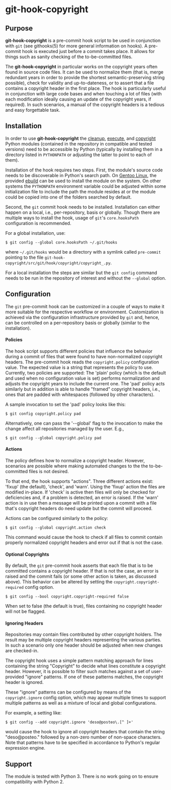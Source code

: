 git-hook-copyright
==================


Purpose
-------

**git-hook-copyright** is a pre-commit hook script to be used in
conjunction with ``git`` (see githooks(5) for more general information
on hooks). A pre-commit hook is executed just before a commit takes
place. It allows for things such as sanity checking of the
to-be-committed files.

The **git-hook-copyright** in particular works on the copyright years
often found in source code files. It can be used to normalize them (that
is, merge redundant years in order to provide the shortest
semantic-preserving string possible), check for validity and
up-to-dateness, or to assert that a file contains a copyright header in
the first place. The hook is particularly useful in conjunction with
large code bases and when touching a lot of files (with each
modification ideally causing an update of the copyright years, if
required). In such scenarios, a manual of the copyright headers is a
tedious and easy forgettable task.


Installation
------------

In order to use **git-hook-copyright** the
[cleanup](https://github.com/d-e-s-o/cleanup),
[execute](https://github.com/d-e-s-o/execute), and
[copyright](https://github.com/d-e-s-o/copyright) Python modules
(contained in the repository in compatible and tested versions) need to
be accessible by Python (typically by installing them in a directory
listed in ``PYTHONPATH`` or adjusting the latter to point to each of
them).

Installation of the hook requires two steps. First, the module's source
code needs to be discoverable in Python's search path. On [Gentoo
Linux](https://www.gentoo.org/), the provided
[ebuild](https://github.com/d-e-s-o/git-hook-copyright-ebuild) can be
used to install the module on the system. On other systems the
``PYTHONPATH`` environment variable could be adjusted within some
initialization file to include the path the module resides at or the
module could be copied into one of the folders searched by default.

Second, the ``git`` commit hook needs to be installed. Installation can
either happen on a local, i.e., per-repository, basis or globally.
Though there are multiple ways to install the hook, usage of ``git``'s
``core.hooksPath`` configuration is recommended.

For a global installation, use:

``$ git config --global core.hooksPath ~/.git/hooks``

where ``~/.git/hooks`` would be a directory with a symlink called
``pre-commit`` pointing to the file
``git-hook-copyright/src/git/hook/copyright/copyright_.py``.

For a local installation the steps are similar but the ``git config``
command needs to be run in the repository of interest and without the
``--global`` option.


Configuration
-------------

The ``git`` pre-commit hook can be customized in a couple of ways to
make it more suitable for the respective workflow or environment.
Customization is achieved via the configuration infrastructure provided
by ``git`` and, hence, can be controlled on a per-repository basis or
globally (similar to the installation).


#### Policies
The hook script supports different policies that influence the behavior
during a commit of files that were found to have non-normalized
copyright headers. The pre-commit hook reads the ``copyright.policy``
configuration value. The expected value is a string that represents the
policy to use. Currently, two policies are supported: The 'plain' policy
(which is the default and used when no configuration value is set)
performs normalization and adjusts the copyright years to include the
current one.
The 'pad' policy acts similarly but in addition is able to handle
"framed" copyright headers, i.e., ones that are padded with whitespaces
(followed by other characters).

A sample invocation to set the 'pad' policy looks like this:

``$ git config copyright.policy pad``

Alternatively, one can pass the '--global' flag to the invocation to
make the change affect all repositories managed by the user. E.g.,

``$ git config --global copyright.policy pad``


#### Actions
The policy defines how to normalize a copyright header. However,
scenarios are possible where making automated changes to the the
to-be-committed files is not desired.

To that end, the hook supports "actions". Three different actions exist:
'fixup' (the default), 'check', and 'warn'. Using the 'fixup' action the
files are modified in-place. If 'check' is active then files will only
be checked for deficiencies and, if a problem is detected, an error is
raised. If the 'warn' action is in use then a message will be printed
upon a commit with a file that's copyright headers do need update but
the commit will proceed.

Actions can be configured similarly to the policy:

``$ git config --global copyright.action check``

This command would cause the hook to check if all files to commit
contain properly normalized copyright headers and error out if that is
not the case.


#### Optional Copyrights
By default, the ``git`` pre-commit hook asserts that each file that is
to be committed contains a copyright header. If that is not the case, an
error is raised and the commit fails (or some other action is taken, as
discussed above). This behavior can be altered by setting the
``copyright.copyright-required`` config option.

``$ git config --bool copyright.copyright-required false``

When set to false (the default is true), files containing no copyright
header will not be flagged.


#### Ignoring Headers
Repositories may contain files contributed by other copyright holders.
The result may be multiple copyright headers representing the various
parties. In such a scenario only one header should be adjusted when new
changes are checked-in.

The copyright hook uses a simple pattern matching approach for lines
containing the string "Copyright" to decide what lines constitute a
copyright header. However, it is possible to filter such matches against
a set of user-provided "ignore" patterns. If one of these patterns
matches, the copyright header is ignored.

These "ignore" patterns can be configured by means of the
``copyright.ignore`` config option, which may appear multiple times to
support multiple patterns as well as a mixture of local and global
configurations.

For example, a setting like:

``$ git config --add copyright.ignore 'deso@posteo\.[^ ]+'``

would cause the hook to ignore all copyright headers that contain the
string "deso@posteo." followed by a non-zero number of non-space
characters. Note that patterns have to be specified in accordance to
Python's regular expression engine.


Support
-------

The module is tested with Python 3. There is no work going on to
ensure compatibility with Python 2.
